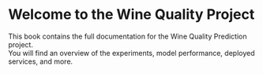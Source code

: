 # Welcome to the Wine Quality Project

This book contains the full documentation for the Wine Quality Prediction project.  
You will find an overview of the experiments, model performance, deployed services, and more.